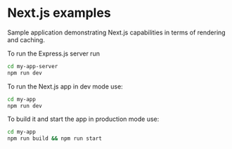 # Next.js examples

Sample application demonstrating Next.js capabilities in terms of rendering and caching.

To run the Express.js server run

```bash
cd my-app-server
npm run dev
```


To run the Next.js app in dev mode use:

```bash
cd my-app
npm run dev
```

To build it and start the app in production mode use:

```bash
cd my-app
npm run build && npm run start 
```




